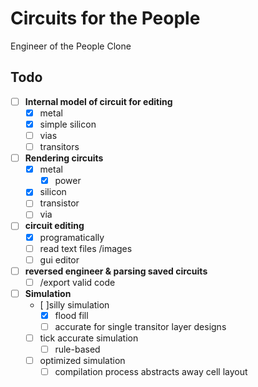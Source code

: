 
# Circuits for the People
Engineer of the People Clone

## Todo

- [ ] **Internal model of circuit for editing**
    + [x] metal
    + [x] simple silicon
    + [ ] vias
    + [ ] transitors
- [ ] **Rendering circuits**
    - [x] metal
    	- [x] power
    - [x] silicon
    - [ ] transistor
    - [ ] via
- [ ] **circuit editing**
    - [x] programatically 
	+ [ ] read text files /images
	+ [ ] gui editor
- [ ] **reversed engineer & parsing saved circuits**
	+ [ ] /export valid code
- [ ] **Simulation**
	+ [ ]silly simulation
	   + [x] flood fill
	   + [ ] accurate for single transitor layer designs
	+ [ ] tick accurate simulation
		- [ ] rule-based
	+ [ ] optimized simulation
		- [ ] compilation process abstracts away cell layout
